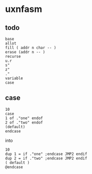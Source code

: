 # uxnfasm

## todo

    base
    allot
    fill ( addr n char -- )
    erase (addr n -- )
    recurse
    u.r
    s"
    z"
    ."
    variable
    case

## case

    10
    case
    1 of ."one" endof
    2 of ."two" endof
    (default)
    endcase


into

    10
    dup 1 = if ."one" ;endcase JMP2 endif
    dup 2 = if ."two" ;endcase JMP2 endif
    ( default )
    @endcase

